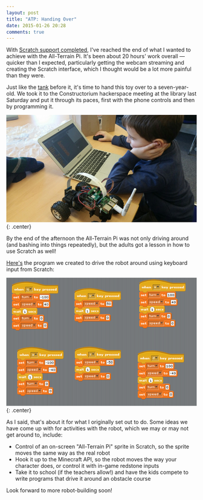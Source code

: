 ```yaml
---
layout: post
title: "ATP: Handing Over"
date: 2015-01-26 20:28
comments: true
---
```


With [Scratch support completed](./atp-starting-from-scratch), I've reached the end of what I wanted to achieve with the All-Terrain Pi. It's been about 20 hours' work overall &mdash; quicker than I expected, particularly getting the webcam streaming and creating the Scratch interface, which I thought would be a lot more painful than they were.

Just like the [tank](../raspberry-tank) before it, it's time to hand this toy over to a seven-year-old. We took it to the Constructorium hackerspace meeting at the library last Saturday and put it through its paces, first with the phone controls and then by programming it.

![Programming the robot in Scratch](/hardware/atp/53.jpg){: .center}

By the end of the afternoon the All-Terrain Pi was not only driving around (and bashing into things repeatedly), but the adults got a lesson in how to use Scratch as well!

[Here's](https://github.com/ianrenton/All-Terrain-Pi/raw/master/home/pi/Documents/Scratch%20Projects/Car%201.sb) the program we created to drive the robot around using keyboard input from Scratch:

![Keyboard control in Scratch](/hardware/atp/52.png){: .center}

As I said, that's about it for what I originally set out to do. Some ideas we have come up with for activities with the robot, which we may or may not get around to, include:

* Control of an on-screen "All-Terrain Pi" sprite in Scratch, so the sprite moves the same way as the real robot
* Hook it up to the Minecraft API, so the robot moves the way your character does, or control it with in-game redstone inputs
* Take it to school (if the teachers allow!) and have the kids compete to write programs that drive it around an obstacle course

Look forward to more robot-building soon!
